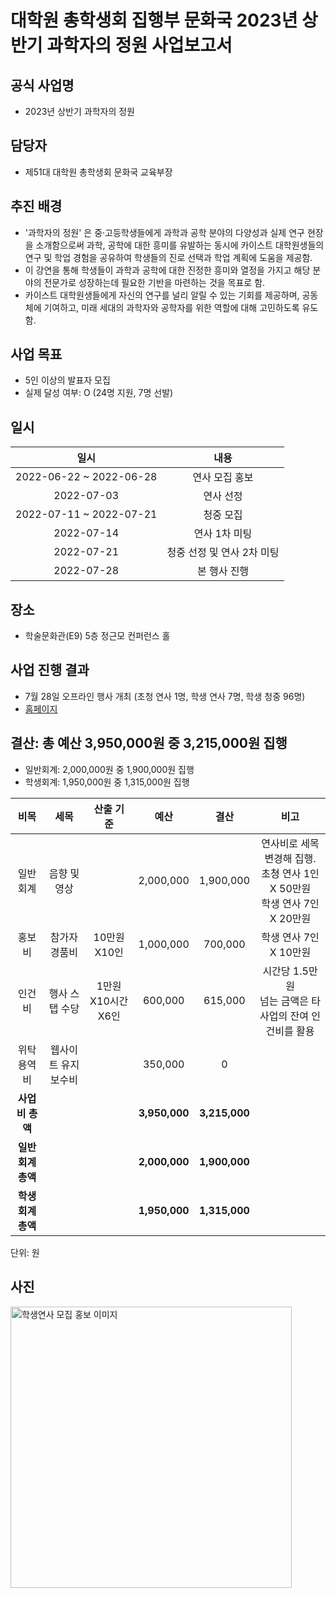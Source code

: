 
대학원 총학생회 집행부 문화국 2023년 상반기 과학자의 정원 사업보고서
===

## 공식 사업명
- 2023년 상반기 과학자의 정원

## 담당자
- 제51대 대학원 총학생회 문화국 교육부장

## 추진 배경
- '과학자의 정원' 은 중·고등학생들에게 과학과 공학 분야의 다양성과 실제 연구 현장을 소개함으로써 과학, 공학에 대한 흥미를 유발하는 동시에 카이스트 대학원생들의 연구 및 학업 경험을 공유하여 학생들의 진로 선택과 학업 계획에 도움을 제공함.
- 이 강연을 통해 학생들이 과학과 공학에 대한 진정한 흥미와 열정을 가지고 해당 분야의 전문가로 성장하는데 필요한 기반을 마련하는 것을 목표로 함.
- 카이스트 대학원생들에게 자신의 연구를 널리 알릴 수 있는 기회를 제공하며, 공동체에 기여하고, 미래 세대의 과학자와 공학자를 위한 역할에 대해 고민하도록 유도함.

## 사업 목표
- 5인 이상의 발표자 모집
- 실제 달성 여부: O (24명 지원, 7명 선발) 

## 일시

|  **일시** |   **내용**   |
|:----------:|:------------:|
| 2022-06-22 ~ 2022-06-28 |연사 모집 홍보|
| 2022-07-03 |연사 선정|
| 2022-07-11 ~ 2022-07-21 |청중 모집|
| 2022-07-14 |연사 1차 미팅|
| 2022-07-21 |청중 선정 및 연사 2차 미팅|
| 2022-07-28 |본 행사 진행|

## 장소
- 학술문화관(E9) 5층 정근모 컨퍼런스 홀

## 사업 진행 결과
- 7월 28일 오프라인 행사 개최 (초청 연사 1명, 학생 연사 7명, 학생 청중 96명)
- [홈페이지](https://gsa.kaist.ac.kr/garden-of-scientists/)


## 결산: 총 예산 3,950,000원 중 3,215,000원 집행

- 일반회계: 2,000,000원 중 1,900,000원 집행
- 학생회계: 1,950,000원 중 1,315,000원 집행

|  **비목** |   **세목**   | **산출 기준** | **예산** | **결산** |**비고**|
|:----------:|:------------:|:--------:|:--------:|:--------:|:--------:|
|일반회계|음향 및 영상| |2,000,000| 1,900,000 |연사비로 세목 변경해 집행. </br> 초쳥 연사 1인 X 50만원 </br>학생 연사 7인 X 20만원|
|홍보비|참가자 경품비| 10만원X10인 |1,000,000| 700,000 |학생 연사 7인 X 10만원|
|인건비|행사 스탭 수당| 1만원X10시간X6인 |600,000| 615,000 | 시간당 1.5만원 </br> 넘는 금액은 타 사업의 잔여 인건비를 활용|
|위탁용역비|웹사이트 유지보수비|  |350,000| 0 ||
|   **사업비 총액**  |         |       |**3,950,000**| **3,215,000** ||
|   **일반회계 총액**  |        |       |**2,000,000**| **1,900,000** ||
|   **학생회계 총액**  |          |      |**1,950,000**| **1,315,000** ||

단위: 원

## 사진
<img src="" width="450px" title="학생연사 모집 홍보 이미지"/> 
